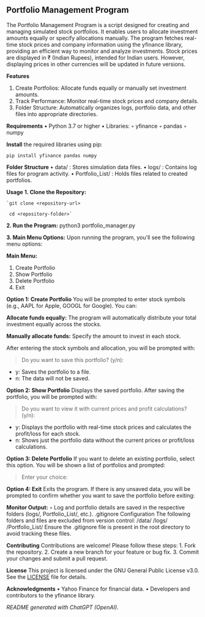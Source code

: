 

## Portfolio Management Program

The Portfolio Management Program is a script designed for creating and managing simulated stock portfolios. It enables users to allocate investment amounts equally or specify allocations manually. The program fetches real-time stock prices and company information using the yfinance library, providing an efficient way to monitor and analyze investments. Stock prices are displayed in ₹ (Indian Rupees), intended for Indian users. However, displaying prices in other currencies will be updated in future versions.

**Features**

 1. Create Portfolios: Allocate funds equally or manually set investment
    amounts.
 2. Track Performance: Monitor real-time stock prices and company
    details.
 3. Folder Structure: Automatically organizes logs, portfolio data, and
    other files into appropriate directories.

**Requirements**
    • Python 3.7 or higher
    • Libraries:
        ◦ yfinance
        ◦ pandas
        ◦ numpy
	
**Install** the required libraries using pip:

    pip install yfinance pandas numpy

 
**Folder Structure**
    • data/ : Stores simulation data files.
    • logs/ : Contains log files for program activity.
    • Portfolio_List/ : Holds files related to created portfolios.
    
**Usage**
    **1. Clone the Repository:**
    
    `git clone <repository-url>

     cd <repository-folder>`


   **2. Run the Program:**
        python3 portfolio_manager.py


  **3. Main Menu Options:**
	Upon running the program, you'll see the following menu options:

**Main Menu:**
 1. Create Portfolio
 2. Show Portfolio
 3. Delete Portfolio
 4. Exit
	
**Option 1: Create Portfolio**
You will be prompted to enter stock symbols (e.g., AAPL for Apple, GOOGL for Google). You can:

 **Allocate funds equally:** The program will automatically distribute your total investment equally across the stocks.

**Manually allocate funds:** Specify the amount to invest in each stock.
	
After entering the stock symbols and allocation, you will be prompted with:

> Do you want to save this portfolio? (y/n):

 - y: Saves the portfolio to a file.
 - n: The data will not be saved.

	  
**Option 2: Show Portfolio**
	Displays the saved portfolio. After saving the portfolio, you will be prompted with:

> Do you want to view it with current prices and profit calculations? (y/n):

 - y: Displays the portfolio with real-time stock prices and calculates the profit/loss for each stock.
 - n: Shows just the portfolio data without the current prices or profit/loss calculations.	
	  
**Option 3: Delete Portfolio**
	 If you want to delete an existing portfolio, select this option. You will be shown a list of portfolios and prompted:
 
> Enter your choice:
	  
**Option 4: Exit**
Exits the program. If there is any unsaved data, you will be prompted to confirm whether you want to save the portfolio before exiting:
	 
**Monitor Output:**
        ◦ Log and portfolio details are saved in the respective folders (logs/, Portfolio_List/, etc.).
.gitignore Configuration
The following folders and files are excluded from version control:
/data/
/logs/
/Portfolio_List/
Ensure the .gitignore file is present in the root directory to avoid tracking these files.

**Contributing**
Contributions are welcome! Please follow these steps:
    1. Fork the repository.
    2. Create a new branch for your feature or bug fix.
    3. Commit your changes and submit a pull request.

**License**
This project is licensed under the GNU General Public License v3.0. See the [LICENSE](./LICENSE) file for details.

**Acknowledgments**
    • Yahoo Finance for financial data.
    • Developers and contributors to the yfinance library.

*README generated with ChatGPT (OpenAI).*
